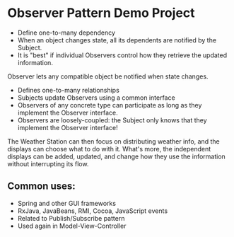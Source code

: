 # Observer Pattern Demo Project

* Define one-to-many dependency
* When an object changes state, all its dependents are notified by the Subject.
* It is "best" if individual Observers control how they retrieve the updated information.

Observer lets any compatible object be notified when state changes.

- Defines one-to-many relationships
- Subjects update Observers using a common interface
- Observers of any concrete type can participate as long as they implement the Observer interface.
- Observers are loosely-coupled: the Subject only knows that they implement the Observer interface!


The Weather Station can then focus on distributing weather info, and the displays can choose what to do with it. What's more, the independent displays can be added, updated, and change how they use the information without interrupting its flow.

## Common uses:

- Spring and other GUI frameworks
- RxJava, JavaBeans, RMI, Cocoa, JavaScript events
- Related to Publish/Subscribe pattern
- Used again in Model-View-Controller